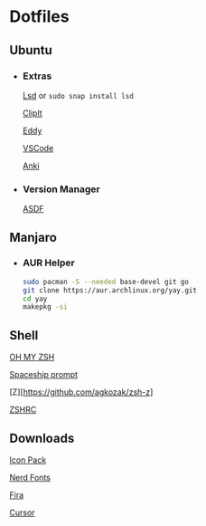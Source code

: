# Dotfiles

## Ubuntu
* ### Extras
    
    [Lsd](https://github.com/Peltoche/lsd) or ```sudo snap install lsd```
    
    [ClipIt](https://github.com/CristianHenzel/ClipIt)
    
    [Eddy](https://diolinux.com.br/sistemas-operacionais/como-instalar-e-utilizar-o-eddy-no-ubuntu.html)
    
    [VSCode](https://code.visualstudio.com/)
    
    [Anki](https://apps.ankiweb.net/)
    
* ### Version Manager
    
    [ASDF](https://asdf-vm.com/#/)   

## Manjaro

* ### AUR Helper
    ```sh
    sudo pacman -S --needed base-devel git go
    git clone https://aur.archlinux.org/yay.git
    cd yay
    makepkg -si
    ```
    

## Shell
[OH MY ZSH](https://ohmyz.sh/)

[Spaceship prompt](https://github.com/spaceship-prompt/spaceship-prompt)

[Z][https://github.com/agkozak/zsh-z]

[ZSHRC](https://gist.github.com/micaelviana)

## Downloads
[Icon Pack](https://www.gnome-look.org/s/Gnome/p/1279924)

[Nerd Fonts](https://github.com/ryanoasis/nerd-fonts/releases/)

[Fira](https://github.com/tonsky/FiraCode)

[Cursor](https://www.gnome-look.org/s/Gnome/p/1148692)
